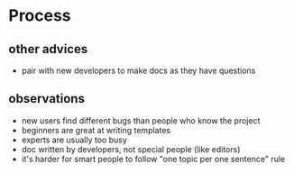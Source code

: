 Process
=======

other advices
-------------

- pair with new developers to make docs as they have questions    

observations
------------

- new users find different bugs than people who know the project
- beginners are great at writing templates
- experts are usually too busy
- doc written by developers, not special people (like editors)
- it's harder for smart people to follow "one topic per one sentence"
  rule